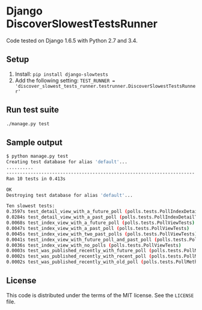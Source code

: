 # Django DiscoverSlowestTestsRunner

Code tested on Django 1.6.5 with Python 2.7 and 3.4.

## Setup

1. Install: `pip install django-slowtests`
2. Add the following setting: `TEST_RUNNER = 'discover_slowest_tests_runner.testrunner.DiscoverSlowestTestsRunner'`

## Run test suite

```bash
./manage.py test
```

## Sample output

```bash
$ python manage.py test
Creating test database for alias 'default'...
..........
----------------------------------------------------------------------
Ran 10 tests in 0.413s

OK
Destroying test database for alias 'default'...

Ten slowest tests:
0.3597s test_detail_view_with_a_future_poll (polls.tests.PollIndexDetailTests)
0.0284s test_detail_view_with_a_past_poll (polls.tests.PollIndexDetailTests)
0.0068s test_index_view_with_a_future_poll (polls.tests.PollViewTests)
0.0047s test_index_view_with_a_past_poll (polls.tests.PollViewTests)
0.0045s test_index_view_with_two_past_polls (polls.tests.PollViewTests)
0.0041s test_index_view_with_future_poll_and_past_poll (polls.tests.PollViewTests)
0.0036s test_index_view_with_no_polls (polls.tests.PollViewTests)
0.0003s test_was_published_recently_with_future_poll (polls.tests.PollMethodTests)
0.0002s test_was_published_recently_with_recent_poll (polls.tests.PollMethodTests)
0.0002s test_was_published_recently_with_old_poll (polls.tests.PollMethodTests)
```

## License

This code is distributed under the terms of the MIT license. See the `LICENSE` file.
